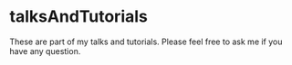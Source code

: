 # talksAndTutorials

These are part of my talks and tutorials. Please feel free to ask me if you have any question.
